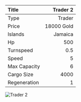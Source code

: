 |Title        | Trader 2
|:-|-:
|Type         | Trader               
|Price        | 18000 Gold    
|Islands      | Jamaica
|Hp           | 500
|Turnspeed    | 0.5
|Speed        | 5
|Max Capacity | 6
|Cargo Size   | 4000
|Regeneration | 1

<img src="assets/img/trader.png" alt="Trader 2">